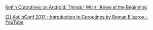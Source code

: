 [Kotlin Coroutines on Android: Things I Wish I Knew at the Beginning](https://medium.com/capital-one-tech/kotlin-coroutines-on-android-things-i-wish-i-knew-at-the-beginning-c2f0b1f16cff)

[(2) KotlinConf 2017 - Introduction to Coroutines by Roman Elizarov - YouTube](https://www.youtube.com/watch?v=_hfBv0a09Jc)
